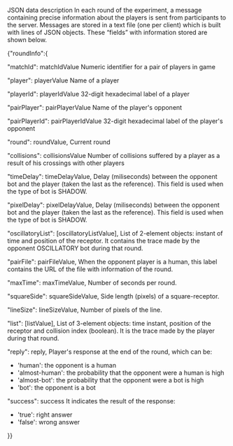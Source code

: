 JSON data description
In each round of the experiment, a message containing precise information about the players is sent from participants to the server. Messages are stored in a text file (one per client) which is built with lines of JSON objects. These “fields” with information stored are shown below.

{"roundInfo":{

"matchId": matchIdValue
Numeric identifier for a pair of players in game 

"player": playerValue
Name of a player

"playerId": playerIdValue
32-digit hexadecimal label of a player

"pairPlayer": pairPlayerValue
Name of the player's opponent

"pairPlayerId": pairPlayerIdValue
32-digit hexadecimal label of the player's opponent

"round": roundValue,
Current round

"collisions": collisionsValue
Number of collisions suffered by a player as a result of his crossings with other players

"timeDelay": timeDelayValue,
Delay (miliseconds) between the opponent bot and the player (taken the last as the reference). This field is used when the type of bot is SHADOW.

"pixelDelay": pixelDelayValue,
Delay (miliseconds) between the opponent bot and the player (taken the last as the reference). This field is used when the type of bot is SHADOW.

"oscillatoryList": [oscillatoryListValue],
List of 2-element objects: instant of time and position of the receptor. It contains the trace made by the opponent OSCILLATORY bot during that round.

"pairFile": pairFileValue,
When the opponent player is a human, this label contains the URL of the file with information of the round.

"maxTime": maxTimeValue,
Number of seconds per round.

"squareSide": squareSideValue,
Side length (pixels) of a square-receptor.

"lineSize": lineSizeValue,
Number of pixels of the line.

"list": [listValue],
List of 3-element objects: time instant, position of the receptor and collision index (boolean). It is the trace made by the player during that round.

"reply": reply,
Player's response at the end of the round, which can be:
 - 'human': the opponent is a human
 - 'almost-human': the probability that the opponent were a human is high 
 - 'almost-bot': the probability that the opponent were a bot is high 
 - 'bot': the opponent is a bot

"success": success
It indicates the result of the response:
 - 'true': right answer
 - 'false': wrong answer

}}
